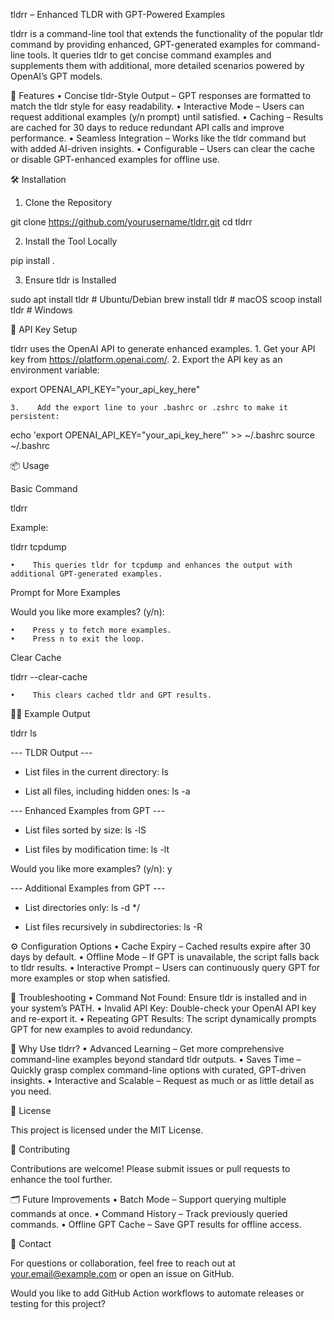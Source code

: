 tldrr – Enhanced TLDR with GPT-Powered Examples

tldrr is a command-line tool that extends the functionality of the popular tldr command by providing enhanced, GPT-generated examples for command-line tools. It queries tldr to get concise command examples and supplements them with additional, more detailed scenarios powered by OpenAI’s GPT models.

🚀 Features
    •    Concise tldr-Style Output – GPT responses are formatted to match the tldr style for easy readability.
    •    Interactive Mode – Users can request additional examples (y/n prompt) until satisfied.
    •    Caching – Results are cached for 30 days to reduce redundant API calls and improve performance.
    •    Seamless Integration – Works like the tldr command but with added AI-driven insights.
    •    Configurable – Users can clear the cache or disable GPT-enhanced examples for offline use.

🛠️ Installation

1. Clone the Repository

git clone https://github.com/yourusername/tldrr.git
cd tldrr

2. Install the Tool Locally

pip install .

3. Ensure tldr is Installed

sudo apt install tldr  # Ubuntu/Debian
brew install tldr      # macOS
scoop install tldr     # Windows

🔑 API Key Setup

tldrr uses the OpenAI API to generate enhanced examples.
    1.    Get your API key from https://platform.openai.com/.
    2.    Export the API key as an environment variable:

export OPENAI_API_KEY="your_api_key_here"

    3.    Add the export line to your .bashrc or .zshrc to make it persistent:

echo 'export OPENAI_API_KEY="your_api_key_here"' >> ~/.bashrc
source ~/.bashrc

📦 Usage

Basic Command

tldrr <command>

Example:

tldrr tcpdump

    •    This queries tldr for tcpdump and enhances the output with additional GPT-generated examples.

Prompt for More Examples

Would you like more examples? (y/n):

    •    Press y to fetch more examples.
    •    Press n to exit the loop.

Clear Cache

tldrr --clear-cache

    •    This clears cached tldr and GPT results.

🧑‍💻 Example Output

tldrr ls

--- TLDR Output ---

- List files in the current directory:
    ls

- List all files, including hidden ones:
    ls -a

--- Enhanced Examples from GPT ---

- List files sorted by size:
    ls -lS

- List files by modification time:
    ls -lt

Would you like more examples? (y/n): y

--- Additional Examples from GPT ---

- List directories only:
    ls -d */

- List files recursively in subdirectories:
    ls -R

⚙️ Configuration Options
    •    Cache Expiry – Cached results expire after 30 days by default.
    •    Offline Mode – If GPT is unavailable, the script falls back to tldr results.
    •    Interactive Prompt – Users can continuously query GPT for more examples or stop when satisfied.

🐛 Troubleshooting
    •    Command Not Found: Ensure tldr is installed and in your system’s PATH.
    •    Invalid API Key: Double-check your OpenAI API key and re-export it.
    •    Repeating GPT Results: The script dynamically prompts GPT for new examples to avoid redundancy.

🌟 Why Use tldrr?
    •    Advanced Learning – Get more comprehensive command-line examples beyond standard tldr outputs.
    •    Saves Time – Quickly grasp complex command-line options with curated, GPT-driven insights.
    •    Interactive and Scalable – Request as much or as little detail as you need.

📜 License

This project is licensed under the MIT License.

🤝 Contributing

Contributions are welcome! Please submit issues or pull requests to enhance the tool further.

🗂️ Future Improvements
    •    Batch Mode – Support querying multiple commands at once.
    •    Command History – Track previously queried commands.
    •    Offline GPT Cache – Save GPT results for offline access.

📧 Contact

For questions or collaboration, feel free to reach out at your.email@example.com or open an issue on GitHub.

Would you like to add GitHub Action workflows to automate releases or testing for this project?
